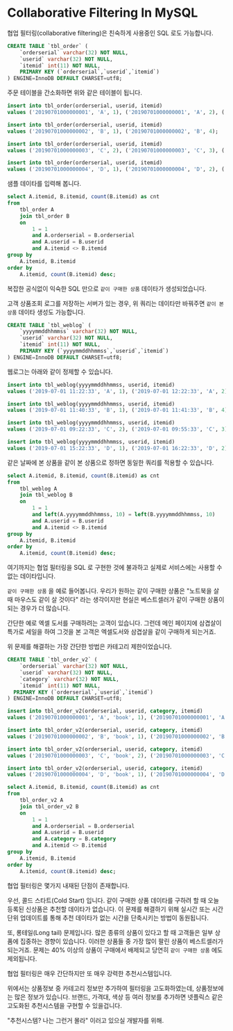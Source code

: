 # Collaborative Filtering In MySQL

협업 필터링(collaborative filtering)은 친숙하게 사용중인 SQL 로도 가능합니다.

```sql
CREATE TABLE `tbl_order` (
    `orderserial` varchar(32) NOT NULL,
    `userid` varchar(32) NOT NULL,
    `itemid` int(11) NOT NULL,
    PRIMARY KEY (`orderserial`,`userid`,`itemid`)
) ENGINE=InnoDB DEFAULT CHARSET=utf8;
```

주문 테이블을 간소화하면 위와 같은 테이블이 됩니다.

```sql
insert into tbl_order(orderserial, userid, itemid)
values ('20190701000000001', 'A', 1), ('20190701000000001', 'A', 2), ('20190701000000001', 'A', 3);

insert into tbl_order(orderserial, userid, itemid)
values ('20190701000000002', 'B', 1), ('20190701000000002', 'B', 4);

insert into tbl_order(orderserial, userid, itemid)
values ('20190701000000003', 'C', 2), ('20190701000000003', 'C', 3), ('20190701000000003', 'C', 5);

insert into tbl_order(orderserial, userid, itemid)
values ('20190701000000004', 'D', 1), ('20190701000000004', 'D', 2), ('20190701000000004', 'D', 6);
```

샘플 데이타를 입력해 봅니다.

```sql
select A.itemid, B.itemid, count(B.itemid) as cnt
from
    tbl_order A
    join tbl_order B
    on
        1 = 1
        and A.orderserial = B.orderserial
        and A.userid = B.userid
        and A.itemid <> B.itemid
group by
    A.itemid, B.itemid
order by
    A.itemid, count(B.itemid) desc;
```

복잡한 공식없이 익숙한 SQL 만으로 `같이 구매한 상품` 데이타가 생성되었습니다.

고객 상품조회 로그를 저장하는 서버가 있는 경우, 위 쿼리는 데이타만 바꿔주면 `같이 본 상품` 데이타 생성도 가능합니다.

```sql
CREATE TABLE `tbl_weblog` (
    `yyyymmddhhmmss` varchar(32) NOT NULL,
    `userid` varchar(32) NOT NULL,
    `itemid` int(11) NOT NULL,
    PRIMARY KEY (`yyyymmddhhmmss`,`userid`,`itemid`)
) ENGINE=InnoDB DEFAULT CHARSET=utf8;
```

웹로그는 아래와 같이 정제할 수 있습니다.

```sql
insert into tbl_weblog(yyyymmddhhmmss, userid, itemid)
values ('2019-07-01 11:22:33', 'A', 1), ('2019-07-01 12:22:33', 'A', 2), ('2019-07-01 13:22:33', 'A', 3);

insert into tbl_weblog(yyyymmddhhmmss, userid, itemid)
values ('2019-07-01 11:40:33', 'B', 1), ('2019-07-01 11:41:33', 'B', 4);

insert into tbl_weblog(yyyymmddhhmmss, userid, itemid)
values ('2019-07-01 09:22:33', 'C', 2), ('2019-07-01 09:55:33', 'C', 3), ('2019-07-01 09:59:33', 'C', 5);

insert into tbl_weblog(yyyymmddhhmmss, userid, itemid)
values ('2019-07-01 15:22:33', 'D', 1), ('2019-07-01 16:22:33', 'D', 2), ('2019-07-01 17:22:33', 'D', 6);
```

같은 날짜에 본 상품을 같이 본 상품으로 정하면 동일한 쿼리를 적용할 수 있습니다.

```sql
select A.itemid, B.itemid, count(B.itemid) as cnt
from
    tbl_weblog A
    join tbl_weblog B
    on
        1 = 1
        and left(A.yyyymmddhhmmss, 10) = left(B.yyyymmddhhmmss, 10)
        and A.userid = B.userid
        and A.itemid <> B.itemid
group by
    A.itemid, B.itemid
order by
    A.itemid, count(B.itemid) desc;
```

여기까지는 협업 필터링을 SQL 로 구현한 것에 불과하고 실제로 서비스에는 사용할 수 없는 데이타입니다.

`같이 구매한 상품` 을 예로 들어봅니다. 우리가 원하는 같이 구매한 상품은 "노트북을 살 때 마우스도 같이 살 것이다" 라는 생각이지만 현실은 베스트셀러가 같이 구매한 상품이 되는 경우가 더 많습니다.

간단한 예로 엑셀 도서를 구매하려는 고객이 있습니다. 그런데 메인 페이지에 삼겹살이 특가로 세일을 하여 그것을 본 고객은 엑셀도서와 삼겹살을 같이 구매하게 되는거죠.

위 문제를 해결하는 가장 간단한 방법은 카테고리 제한이었습니다.

```sql
CREATE TABLE `tbl_order_v2` (
	`orderserial` varchar(32) NOT NULL,
	`userid` varchar(32) NOT NULL,
    `category` varchar(32) NOT NULL,
    `itemid` int(11) NOT NULL,
  PRIMARY KEY (`orderserial`,`userid`,`itemid`)
) ENGINE=InnoDB DEFAULT CHARSET=utf8;

insert into tbl_order_v2(orderserial, userid, category, itemid)
values ('20190701000000001', 'A', 'book', 1), ('20190701000000001', 'A', 'book', 2), ('20190701000000001', 'A', 'food', 3);

insert into tbl_order_v2(orderserial, userid, category, itemid)
values ('20190701000000002', 'B', 'book', 1), ('20190701000000002', 'B', 'food', 4);

insert into tbl_order_v2(orderserial, userid, category, itemid)
values ('20190701000000003', 'C', 'book', 2), ('20190701000000003', 'C', 'food', 3), ('20190701000000003', 'C', 'food', 5);

insert into tbl_order_v2(orderserial, userid, category, itemid)
values ('20190701000000004', 'D', 'book', 1), ('20190701000000004', 'D', 'book', 2), ('20190701000000004', 'D', 'food', 6);

select A.itemid, B.itemid, count(B.itemid) as cnt
from
    tbl_order_v2 A
    join tbl_order_v2 B
    on
		1 = 1
        and A.orderserial = B.orderserial
        and A.userid = B.userid
        and A.category = B.category
        and A.itemid <> B.itemid
group by
	A.itemid, B.itemid
order by
	A.itemid, count(B.itemid) desc;
```

협업 필터링은 몇가지 내재된 단점이 존재합니다.

우선, 콜드 스타트(Cold Start) 입니다.
같이 구매한 상품 데이타를 구하려 할 때 오늘 등록된 신상품은 추천할 데이타가 없습니다.
이 문제를 해결하기 위해 실시간 또는 시간단위 업데이트를 통해 추천 데이타가 없는 시간을 단축시키는 방법이 동원됩니다.

또, 롱테일(Long tail) 문제입니다.
많은 종류의 상품이 있다고 할 때 고객들은 일부 상품에 집중하는 경향이 있습니다.
이러한 상품들 중 가장 많이 팔린 상품이 베스트셀러가 되는거죠.
문제는 40% 이상의 상품이 구매에서 배제되고 당연히 `같이 구매한 상품` 에도 제외됩니다.

협업 필터링은 매우 간단하지만 또 매우 강력한 추천시스템입니다.

위에서는 상품정보 중 카테고리 정보만 추가하여 필터링을 고도화하였는데, 상품정보에는 많은 정보가 있습니다.
브랜드, 가격대, 색상 등 여러 정보를 추가하면 넷플릭스 같은 고도화된 추천시스템을 구현할 수 있을겁니다.

"추천시스템? 나는 그런거 몰라" 이러고 있으실 개발자를 위해.
